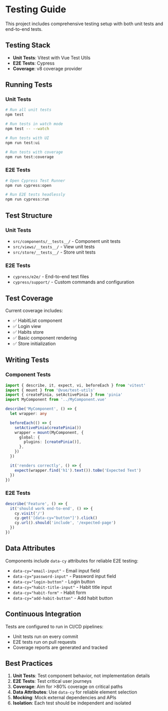 # Testing Guide

This project includes comprehensive testing setup with both unit tests and end-to-end tests.

## Testing Stack

- **Unit Tests**: Vitest with Vue Test Utils
- **E2E Tests**: Cypress
- **Coverage**: v8 coverage provider

## Running Tests

### Unit Tests

```bash
# Run all unit tests
npm test

# Run tests in watch mode
npm test -- --watch

# Run tests with UI
npm run test:ui

# Run tests with coverage
npm run test:coverage
```

### E2E Tests

```bash
# Open Cypress Test Runner
npm run cypress:open

# Run E2E tests headlessly
npm run cypress:run
```

## Test Structure

### Unit Tests
- `src/components/__tests__/` - Component unit tests
- `src/views/__tests__/` - View unit tests  
- `src/store/__tests__/` - Store unit tests

### E2E Tests
- `cypress/e2e/` - End-to-end test files
- `cypress/support/` - Custom commands and configuration

## Test Coverage

Current coverage includes:
- ✅ HabitList component
- ✅ Login view
- ✅ Habits store
- ✅ Basic component rendering
- ✅ Store initialization

## Writing Tests

### Component Tests
```typescript
import { describe, it, expect, vi, beforeEach } from 'vitest'
import { mount } from '@vue/test-utils'
import { createPinia, setActivePinia } from 'pinia'
import MyComponent from '../MyComponent.vue'

describe('MyComponent', () => {
  let wrapper: any

  beforeEach(() => {
    setActivePinia(createPinia())
    wrapper = mount(MyComponent, {
      global: {
        plugins: [createPinia()],
      },
    })
  })

  it('renders correctly', () => {
    expect(wrapper.find('h1').text()).toBe('Expected Text')
  })
})
```

### E2E Tests
```typescript
describe('Feature', () => {
  it('should work end-to-end', () => {
    cy.visit('/')
    cy.get('[data-cy="button"]').click()
    cy.url().should('include', '/expected-page')
  })
})
```

## Data Attributes

Components include `data-cy` attributes for reliable E2E testing:
- `data-cy="email-input"` - Email input field
- `data-cy="password-input"` - Password input field
- `data-cy="login-button"` - Login button
- `data-cy="habit-title-input"` - Habit title input
- `data-cy="habit-form"` - Habit form
- `data-cy="add-habit-button"` - Add habit button

## Continuous Integration

Tests are configured to run in CI/CD pipelines:
- Unit tests run on every commit
- E2E tests run on pull requests
- Coverage reports are generated and tracked

## Best Practices

1. **Unit Tests**: Test component behavior, not implementation details
2. **E2E Tests**: Test critical user journeys
3. **Coverage**: Aim for >80% coverage on critical paths
4. **Data Attributes**: Use `data-cy` for reliable element selection
5. **Mocking**: Mock external dependencies and APIs
6. **Isolation**: Each test should be independent and isolated
